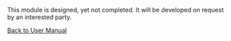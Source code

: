 This module is designed, yet not completed. It will be developed on request by an interested party.


[Back to User Manual](https://github.com/hmislk/hmis/wiki/User-Manual)